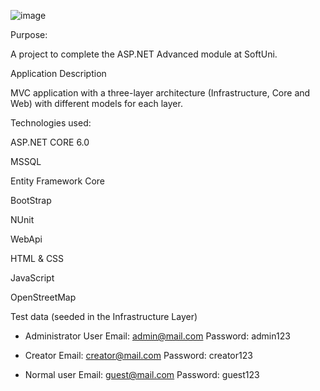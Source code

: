 ![image](https://github.com/Stanislav-Trendafilov/CraftHub/assets/114089296/cd5bea7f-0930-4df5-bbdd-9cc329651eec)

Purpose:

A project to complete the ASP.NET Advanced module at SoftUni.

Application Description

MVC application with a three-layer architecture (Infrastructure, Core and Web) with different models for each layer.

Technologies used:

ASP.NET CORE 6.0

MSSQL

Entity Framework Core

BootStrap

NUnit

WebApi

HTML & CSS

JavaScript

OpenStreetMap

Test data (seeded in the Infrastructure Layer)
- Administrator
User Email: admin@mail.com
Password: admin123

- Creator
Email: creator@mail.com
Password: creator123

- Normal user
Email: guest@mail.com
Password: guest123

